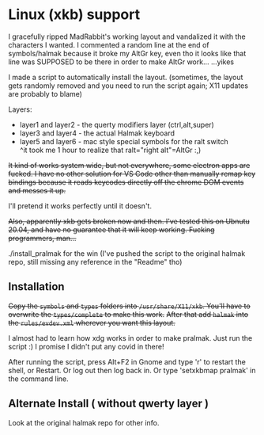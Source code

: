 # Linux (xkb) support

I gracefully ripped MadRabbit's working layout and vandalized it with the characters I wanted.
I commented a random line at the end of symbols/halmak because it broke my AltGr key, even tho it looks like that line was SUPPOSED to be there in order to make AltGr work...
...yikes 

I made a script to automatically install the layout.
(sometimes, the layout gets randomly removed and you need to run the script again; X11 updates are probably to blame)

Layers:
- layer1 and layer2 - the querty modifiers layer (ctrl,alt,super)  
- layer3 and layer4 - the actual Halmak keyboard  
- layer5 and layer6 - mac style special symbols for the ralt switch  
^it took me 1 hour to realize that ralt="right alt"=AltGr :,)

~~It kind of works system wide, but not everywhere, some electron apps
are fucked. I have no other solution for VS Code other than manually
remap key bindings because it reads keycodes directly off the chrome
DOM events and messes it up.~~

I'll pretend it works perfectly until it doesn't. 

~~Also, apparently xkb gets broken now and then. I've tested this on Ubnutu 20.04, 
and have no guarantee that it will keep working. Fucking programmers, man...~~

./install_pralmak for the win
(I've pushed the script to the original halmak repo, still missing any reference in the "Readme" tho)

## Installation

~~Copy the `symbols` and `types` folders into `/usr/share/X11/xkb`.
You'll have to overwrite the `types/complete` to make this work.~~
~~After that add `halmak` into the `rules/evdev.xml` wherever you
want this layout.~~

I almost had to learn how xdg works in order to make pralmak.
Just run the script :) I promise I didn't put any covid in there!

After running the script, press Alt+F2 in Gnome and type 'r' to restart the shell, or Restart.
Or log out then log back in.
Or type 'setxkbmap pralmak' in the command line. 

## Alternate Install ( without qwerty layer )
Look at the original halmak repo for other info. 
